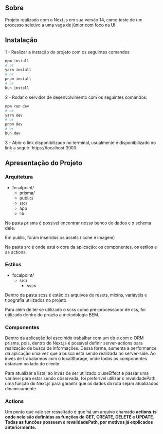 ## Sobre

Projeto realizado com o Next.js em sua versão 14, como teste de um processo seletivo a uma vaga de júnior com foco na UI

## Instalação

1 - Realizar a instação do projeto com os seguintes comandos

```bash
npm install
# or
yarn install
# or
pnpm install
# or
bun install
```

2 - Rodar o servidor de desenvolvimento com os seguintes comandos:

```bash
npm run dev
# or
yarn dev
# or
pnpm dev
# or
bun dev
```

3 - Abrir o link disponibilizado no terminal, usualmente é disponibilizado no link a seguir: https://localhost:3000

## Apresentação do Projeto

### Arquitetura

- focalpoint/
  - prisma/
  - public/
  - src/
  - app
  - lib

Na pasta prisma é possivel encontrar nosso banco de dados e o schema dele.

Em public, foram inseridos os assets (icone e imagem)

Na pasta src é onde está o core da aplicação: os componentes, os estilos e as actions.

### Estilos

- focalpoint/
  - src/
    - sscs

Dentro da pasta scss é estão os arquivos de resets, mixins, variáveis e tipografia utilizados no projeto.

Para além de ter se utilizado o scss como pre-processador de css, foi utilizado dentro do projeto a metodologia BEM.

### Componentes

Dentro da aplicação foi escolhido trabalhar com um db e com o ORM prisma, pois, dentro do Next.js é possível definir server-actions para realização de busca de informações. Dessa forma, aumenta a performance da aplicação uma vez que a busca está sendo realizada no server-side. Ao invés de trabalarmos com o localStorage, onde todos os componentes estariam no lado do cliente.

Para atualizar a lista, ao invés de ser utilizado o useEffect e passar uma variável para estar sendo observada, foi preferível utilizar o revalidadePath, uma função do Next.js para garantir que os dados da rota sejam atualizados dinamicamente.

### Actions

Um ponto que vale ser ressaltado é que há um arquivo chamado <b>actions.ts<b/> onde nele são definidas as funções de GET, CREATE, DELETE e UPDATE. Todas as funcões possuem o revalidadePath, por motivos já explicados anteriormente.
